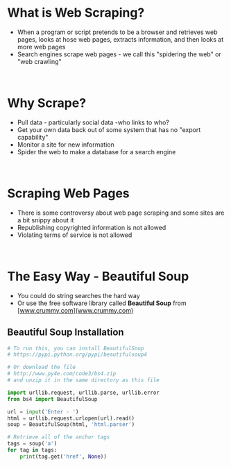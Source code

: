 # What is Web Scraping?

- When a program or script pretends to be a browser and retrieves web pages, looks at hose web pages, extracts information, and then looks at more web pages
- Search engines scrape web pages - we call this "spidering the web" or "web crawling"

<br>

# Why Scrape?

- Pull data - particularly social data -who links to who?
- Get your own data back out of some system that has no "export capability"
- Monitor a site for new information
- Spider the web to make a database for a search engine

<br>

# Scraping Web Pages

- There is some controversy about web page scraping and some sites are a bit snippy about it
- Republishing copyrighted information is not allowed
- Violating terms of service is not allowed

<br>

# The Easy Way - Beautiful Soup

- You could do string searches the hard way
- Or use the free software library called __Beautiful Soup__ from
  [www.crummy.com](www.crummy.com)

## Beautiful Soup Installation

```python
# To run this, you can install BeautifulSoup
# https://pypi.python.org/pypi/beautifulsoup4

# Or download the file
# http://www.py4e.com/code3/bs4.zip
# and unzip it in the same directory as this file

import urllib.request, urllib.parse, urllib.error
from bs4 import BeautifulSoup

url = input('Enter - ')
html = urllib.request.urlopen(url).read()
soup = BeautifulSoup(html, 'html.parser')

# Retrieve all of the anchor tags
tags = soup('a')
for tag in tags:
    print(tag.get('href', None))
```

